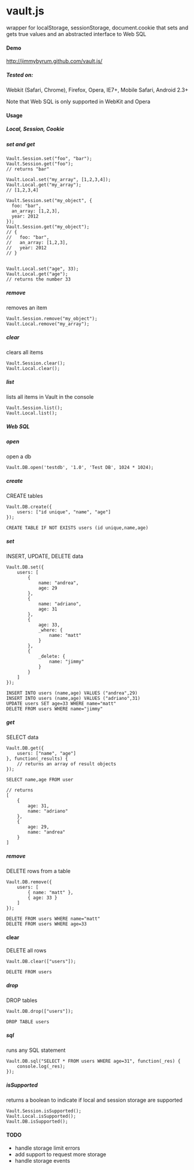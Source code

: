 vault.js
===============

wrapper for localStorage, sessionStorage, document.cookie that sets and gets true values and an abstracted interface to Web SQL

#### Demo
http://jimmybyrum.github.com/vault.js/

##### Tested on:
Webkit (Safari, Chrome), Firefox, Opera, IE7+, Mobile Safari, Android 2.3+

Note that Web SQL is only supported in WebKit and Opera

#### Usage

##### Local, Session, Cookie

##### set and get
```
Vault.Session.set("foo", "bar");
Vault.Session.get("foo");
// returns "bar"

Vault.Local.set("my_array", [1,2,3,4]);
Vault.Local.get("my_array");
// [1,2,3,4]

Vault.Session.set("my_object", {
  foo: "bar",
  an_array: [1,2,3],
  year: 2012
});
Vault.Session.get("my_object");
// {
//   foo: "bar",
//   an_array: [1,2,3],
//   year: 2012
// }


Vault.Local.set("age", 33);
Vault.Local.get("age");
// returns the number 33
```

##### remove
removes an item
```
Vault.Session.remove("my_object");
Vault.Local.remove("my_array");
```

##### clear
clears all items
```
Vault.Session.clear();
Vault.Local.clear();
```

##### list
lists all items in Vault in the console
```
Vault.Session.list();
Vault.Local.list();
```

##### Web SQL

##### open
open a db
```
Vault.DB.open('testdb', '1.0', 'Test DB', 1024 * 1024);
```

##### create
CREATE tables
```
Vault.DB.create({
    users: ["id unique", "name", "age"]
});
```
```
CREATE TABLE IF NOT EXISTS users (id unique,name,age)
```

##### set
INSERT, UPDATE, DELETE data
```
Vault.DB.set({
    users: [
        {
            name: "andrea",
            age: 29
        },
        {
            name: "adriano",
            age: 31
        },
        {
            age: 33,
            _where: {
                name: "matt"
            }
        },
        {
            _delete: {
                name: "jimmy"
            }
        }
    ]
});
```
```
INSERT INTO users (name,age) VALUES ("andrea",29)
INSERT INTO users (name,age) VALUES ("adriano",31)
UPDATE users SET age=33 WHERE name="matt"
DELETE FROM users WHERE name="jimmy"
```

##### get
SELECT data
```
Vault.DB.get({
    users: ["name", "age"]
}, function(_results) {
    // returns an array of result objects
});
```
```
SELECT name,age FROM user
```
```
// returns
[
    {
        age: 31,
        name: "adriano"
    },
    {
        age: 29,
        name: "andrea"
    }
]
```

##### remove
DELETE rows from a table
```
Vault.DB.remove({
    users: [
        { name: "matt" },
        { age: 33 }
    ]
});
```
```
DELETE FROM users WHERE name="matt"
DELETE FROM users WHERE age=33
```

#### clear
DELETE all rows
```
Vault.DB.clear(["users"]);
```
```
DELETE FROM users
```

##### drop
DROP tables
```
Vault.DB.drop(["users"]);
```
```
DROP TABLE users
```

##### sql
runs any SQL statement
```
Vault.DB.sql("SELECT * FROM users WHERE age=31", function(_res) {
    console.log(_res);
});
```

##### isSupported
returns a boolean to indicate if local and session storage are supported
```
Vault.Session.isSupported();
Vault.Local.isSupported();
Vault.DB.isSupported();
```

#### TODO
- handle storage limit errors
- add support to request more storage
- handle storage events
